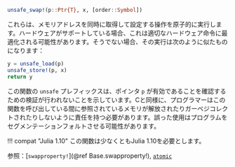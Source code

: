 ```julia
unsafe_swap!(p::Ptr{T}, x, [order::Symbol])
```

これらは、メモリアドレスを同時に取得して設定する操作を原子的に実行します。ハードウェアがサポートしている場合、これは適切なハードウェア命令に最適化される可能性があります。そうでない場合、その実行は次のように似たものになります：

```julia
y = unsafe_load(p)
unsafe_store!(p, x)
return y
```

この関数の `unsafe` プレフィックスは、ポインタ `p` が有効であることを確認するための検証が行われないことを示しています。Cと同様に、プログラマーはこの関数を呼び出している間に参照されているメモリが解放されたりガーベジコレクトされたりしないように責任を持つ必要があります。誤った使用はプログラムをセグメンテーションフォルトさせる可能性があります。

!!! compat "Julia 1.10"
    この関数は少なくともJulia 1.10を必要とします。


参照：[`swapproperty!`](@ref Base.swapproperty!), [`atomic`](@ref)
